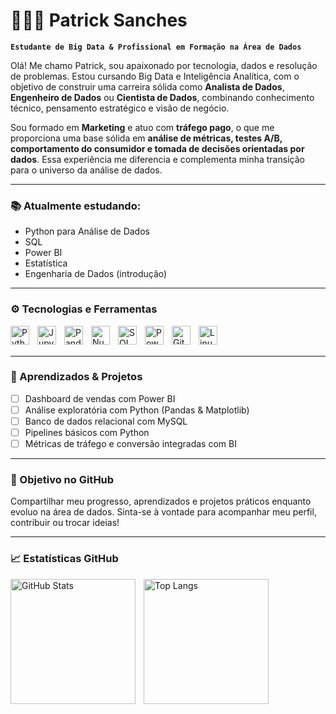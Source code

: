# 👨🏻‍💻 Patrick Sanches

**`Estudante de Big Data & Profissional em Formação na Área de Dados`**

Olá! Me chamo Patrick, sou apaixonado por tecnologia, dados e resolução de problemas. Estou cursando Big Data e Inteligência Analítica, com o objetivo de construir uma carreira sólida como **Analista de Dados**, **Engenheiro de Dados** ou **Cientista de Dados**, combinando conhecimento técnico, pensamento estratégico e visão de negócio.

Sou formado em **Marketing** e atuo com **tráfego pago**, o que me proporciona uma base sólida em **análise de métricas, testes A/B, comportamento do consumidor e tomada de decisões orientadas por dados**. Essa experiência me diferencia e complementa minha transição para o universo da análise de dados.

---

### 📚 Atualmente estudando:
- Python para Análise de Dados
- SQL
- Power BI
- Estatística
- Engenharia de Dados (introdução)

---

### ⚙️ Tecnologias e Ferramentas

<img align="left" alt="Python" title="Python" width="30px" style="padding-right: 10px;" src="https://cdn.jsdelivr.net/gh/devicons/devicon@latest/icons/python/python-original.svg" />
<img align="left" alt="Jupyter" title="Jupyter Notebook" width="30px" style="padding-right: 10px;" src="https://cdn.jsdelivr.net/gh/devicons/devicon@latest/icons/jupyter/jupyter-original.svg" />
<img align="left" alt="Pandas" title="Pandas" width="30px" style="padding-right: 10px;" src="https://cdn.jsdelivr.net/gh/devicons/devicon/icons/pandas/pandas-original.svg" />
<img align="left" alt="Numpy" title="NumPy" width="30px" style="padding-right: 10px;" src="https://cdn.jsdelivr.net/gh/devicons/devicon/icons/numpy/numpy-original.svg" />
<img align="left" alt="SQL" title="SQL" width="30px" style="padding-right: 10px;" src="https://cdn.jsdelivr.net/gh/devicons/devicon/icons/mysql/mysql-original.svg" />
<img align="left" alt="Power BI" title="Power BI" width="30px" style="padding-right: 10px;" src="https://img.icons8.com/color/48/power-bi.png" />
<img align="left" alt="Git" title="Git" width="30px" style="padding-right: 10px;" src="https://cdn.jsdelivr.net/gh/devicons/devicon/icons/git/git-original.svg" />
<img align="left" alt="Linux" title="Linux" width="30px" style="padding-right: 10px;" src="https://cdn.jsdelivr.net/gh/devicons/devicon/icons/linux/linux-original.svg" />

<br/>
<br/>

---

### 🧠 Aprendizados & Projetos
- [ ] Dashboard de vendas com Power BI
- [ ] Análise exploratória com Python (Pandas & Matplotlib)
- [ ] Banco de dados relacional com MySQL
- [ ] Pipelines básicos com Python
- [ ] Métricas de tráfego e conversão integradas com BI

---

### 🚀 Objetivo no GitHub
Compartilhar meu progresso, aprendizados e projetos práticos enquanto evoluo na área de dados. Sinta-se à vontade para acompanhar meu perfil, contribuir ou trocar ideias!

---

### 📈 Estatísticas GitHub

<p>
  <img 
    align="left" 
    alt="GitHub Stats" 
    height="200" 
    style="padding-right: 10px;" 
    src="https://github-readme-stats.vercel.app/api?username=patrickptk&show_icons=true&theme=tokyonight&include_all_commits=true&locale=pt-br" 
  />

  <img 
    align="left" 
    alt="Top Langs" 
    height="200" 
    src="https://github-readme-stats.vercel.app/api/top-langs/?username=patrickptk&theme=tokyonight&layout=compact&custom_title=Tecnologias&langs_count=9" 
  />
</p>

